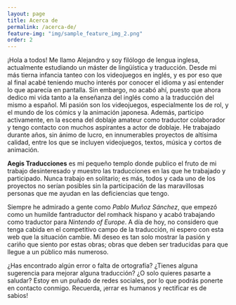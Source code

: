 ```yaml
---
layout: page
title: Acerca de
permalink: /acerca-de/
feature-img: "img/sample_feature_img_2.png"
order: 2
---
```

¡Hola a todos! Me llamo Alejandro y soy filólogo de lengua inglesa, actualmente estudiando un máster de lingüística y traducción. Desde mi más tierna infancia tanteo con los videojuegos en inglés, y es por eso que al final acabé teniendo mucho interés por conocer el idioma y así entender lo que aparecía en pantalla. Sin embargo, no acabó ahí, puesto que ahora dedico mi vida tanto a la enseñanza del inglés como a la traducción del mismo a español. Mi pasión son los videojuegos, especialmente los de rol, y el mundo de los cómics y la animación japonesa. Además, participo activamente, en la escena del doblaje amateur como traductor colaborador y tengo contacto con muchos aspirantes a actor de doblaje. He trabajado durante años, sin ánimo de lucro, en innumerables proyectos de altísima calidad, entre los que se incluyen videojuegos, textos, música y cortos de animación.

**Aegis Traducciones** es mi pequeño templo donde publico el fruto de mi trabajo desinteresado y muestro las traducciones en las que he trabajado y participado. Nunca trabajo en solitario; es más, todos y cada uno de los proyectos no serían posibles sin la participación de las maravillosas personas que me ayudan en las deficiencias que tengo.

Siempre he admirado a gente como *Pablo Muñoz Sánchez*, que empezó como un humilde fantraductor del romhack hispano y acabó trabajando como traductor para *Nintendo of Europe*. A día de hoy, no considero que tenga cabida en el competitivo campo de la traducción, ni espero con esta web que la situación cambie. Mi deseo es tan solo mostrar la pasión y cariño que siento por estas obras; obras que deben ser traducidas para que llegue a un público más numeroso.

¿Has encontrado algún error o falta de ortografía? ¿Tienes alguna sugerencia para mejorar alguna traducción? ¿O solo quieres pasarte a saludar? Estoy en un puñado de redes sociales, por lo que podrás ponerte en contacto conmigo. Recuerda, ¡errar es humanos y rectificar es de sabios!

